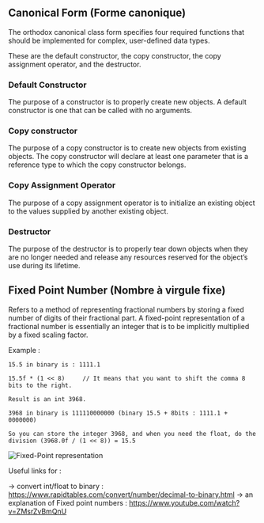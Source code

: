## Canonical Form (Forme canonique)

The orthodox canonical class form specifies four required functions that should be implemented for complex, user-defined data types. 

These are the default constructor, the copy constructor, the copy assignment operator, and the destructor.

### Default Constructor
The purpose of a constructor is to properly create new objects. A default constructor is one that can be called with no arguments. 

### Copy constructor
The purpose of a copy constructor is to create new objects from existing objects. The copy constructor will declare at least one parameter that is a reference type to which the copy constructor belongs.

### Copy Assignment Operator
The purpose of a copy assignment operator is to initialize an existing object to the values supplied by another existing object.

### Destructor
The purpose of the destructor is to properly tear down objects when they are no longer needed and release any resources reserved for the object’s use during its lifetime.


## Fixed Point Number (Nombre à virgule fixe)

Refers to a method of representing fractional numbers by storing a fixed number of digits of their fractional part.
A fixed-point representation of a fractional number is essentially an integer that is to be implicitly multiplied by a fixed scaling factor. 

Example :

	15.5 in binary is : 1111.1

	15.5f * (1 << 8)     // It means that you want to shift the comma 8 bits to the right.

	Result is an int 3968.

	3968 in binary is 111110000000 (binary 15.5 + 8bits : 1111.1 + 0000000)

	So you can store the integer 3968, and when you need the float, do the division (3968.0f / (1 << 8)) = 15.5


![Fixed-Point representation](https://thedatabus.io/static/fixed-point-b50cf1e085815f50aba9957d93f351f7.png)

Useful links for :

-> convert int/float to binary : https://www.rapidtables.com/convert/number/decimal-to-binary.html
-> an explanation of Fixed point numbers : https://www.youtube.com/watch?v=ZMsrZvBmQnU